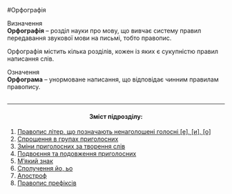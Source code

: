 #Орфографія

<div class="eoz-wrap">
<span class="eoz">Визначення</span>
<div class="eoz-text">
<strong>Орфографiя</strong> – роздiл науки про мову, що вивчає систему правил передавання звукової мови на письмi, тобто правопис.
</div>
</div>

Орфографiя мiстить кiлька роздiлiв, кожен iз яких є сукупнiстю правил написання слiв.

<div class="eoz-wrap">
<span class="eoz">Означення</span>
<div class="eoz-text">
<strong>Орфограма</strong> – унормоване написання, що вiдповiдає чинним правилам правопису.
</div>
</div>


<br>
<hr>
<center><h4>Зміст підрозділу:</h4></center>

   1. [Правопис лiтер, що позначають ненаголошенi голоснi [е], [и], [о]](pravopis_liter_scho_poznachayut.html)
   2. [Спрощення в групах приголосних](sproschennya_v_grupah_prigilisnih.html)
   3. [Змiни приголосних за творення слiв](zmini_prigolosnih_ta_tvorennya_sliv.html)
   4. [Подвоєння та подовження приголосних](podvoyennya_to_podovzennya.html)
   5. [М’який знак](myakiy_znak.html)
   6. [Сполучення йо, ьо](spoluchennya_yo_io.html)
   7. [Апостроф](apostrof.html)
   8. [Правопис префiксiв](pravopis_prefiksiv.html)